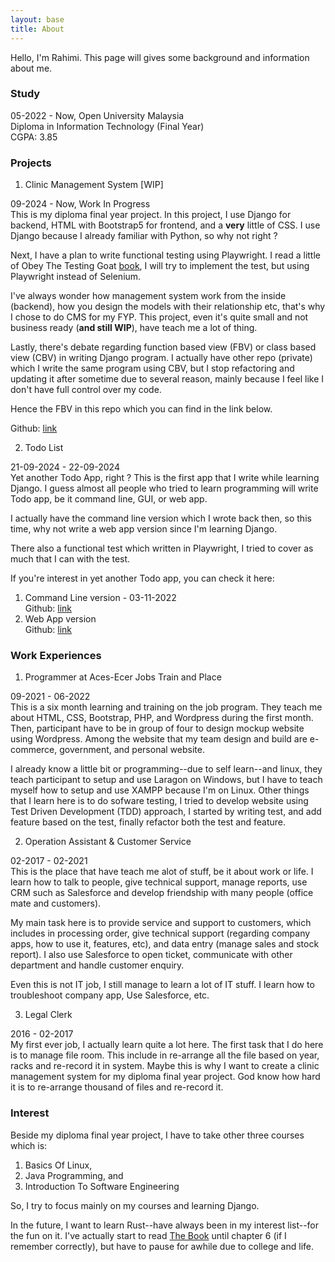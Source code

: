 ```yaml
---
layout: base
title: About
---
```


Hello, I'm Rahimi. This page will gives some background and information about me.

### Study

05-2022 - Now, Open University Malaysia  
Diploma in Information Technology (Final Year)  
CGPA: 3.85


### Projects

1. Clinic Management System [WIP]

09-2024 - Now, Work In Progress  
This is my diploma final year project. In this project, I use Django for backend, HTML with Bootstrap5 for frontend, and a **very** little of CSS. I use Django because I already familiar with Python, so why not right ?

Next, I have a plan to write functional testing using Playwright. I read a little of Obey The Testing Goat [book](https://www.obeythetestinggoat.com/pages/book.html), I will try to implement the test, but using Playwright instead of Selenium.  

I've always wonder how management system work from the inside (backend), how you design the models with their relationship etc, that's why I chose to do CMS for my FYP. This project, even it's quite small and not business ready (**and still WIP**), have teach me a lot of thing.

Lastly, there's debate regarding function based view (FBV) or class based view (CBV) in writing Django program. I actually have other repo (private) which I write the same program using CBV, but I stop refactoring and updating it after sometime due to several reason, mainly because I feel like I don't have full control over my code. 

Hence the FBV in this repo which you can find in the link below.

Github: [link](https://github.com/rahimi-mohd/clinic-management-system.git)  

2. Todo List

21-09-2024 - 22-09-2024  
Yet another Todo App, right ? This is the first app that I write while learning Django. I guess almost all people who tried to learn programming will write Todo app, be it command line, GUI, or web app. 

I actually have the command line version which I wrote back then, so this time, why not write a web app version since I'm learning Django. 

There also a functional test which written in Playwright, I tried to cover as much that I can with the test.

If you're interest in yet another Todo app, you can check it here: 

1. Command Line version - 03-11-2022  
Github: [link](https://github.com/rahimi-mohd/simple-minimal-todo-app.git)   
2. Web App version  
Github: [link](https://github.com/rahimi-mohd/django-todo.git) 

### Work Experiences

1. Programmer at Aces-Ecer Jobs Train and Place

09-2021 - 06-2022  
This is a six month learning and training on the job program. They teach me about HTML, CSS, Bootstrap, PHP, and Wordpress during the first month. Then, participant have to be in group of four to design mockup website using Wordpress. Among the website that my team design and build are e-commerce, government, and personal website. 

I already know a little bit or programming--due to self learn--and linux, they teach participant to setup and use Laragon on Windows, but I have to teach myself how to setup and use XAMPP because I'm on Linux. Other things that I learn here is to do sofware testing, I tried to develop website using Test Driven Development (TDD) approach, I started by writing test, and add feature based on the test, finally refactor both the test and feature.

2. Operation Assistant & Customer Service

02-2017 - 02-2021  
This is the place that have teach me alot of stuff, be it about work or life. I learn how to talk to people, give technical support, manage reports, use CRM such as Salesforce and develop friendship with many people (office mate and customers). 

My main task here is to provide service and support to customers, which includes in processing order, give technical support (regarding company apps, how to use it, features, etc), and data entry (manage sales and stock report). I also use Salesforce to open ticket, communicate with other department and handle customer enquiry. 

Even this is not IT job, I still manage to learn a lot of IT stuff. I learn how to troubleshoot company app, Use Salesforce, etc.

3. Legal Clerk

2016 - 02-2017  
My first ever job, I actually learn quite a lot here. The first task that I do here is to manage file room. This include in re-arrange all the file based on year, racks and re-record it in system. Maybe this is why I want to create a clinic management system for my diploma final year project. God know how hard it is to re-arrange thousand of files and re-record it. 

### Interest

Beside my diploma final year project, I have to take other three courses which is:  
1. Basics Of Linux,
2. Java Programming, and
3. Introduction To Software Engineering

So, I try to focus mainly on my courses and learning Django.  

In the future, I want to learn Rust--have always been in my interest list--for the fun on it. I've actually start to read [The Book](https://doc.rust-lang.org/stable/book/) until chapter 6 (if I remember correctly), but have to pause for awhile due to college and life.